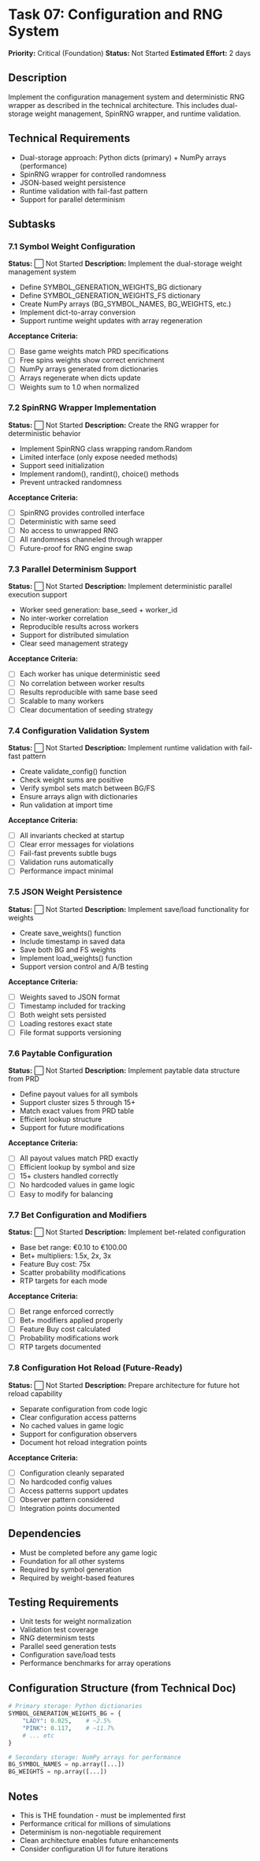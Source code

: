 # Task 07: Configuration and RNG System

**Priority:** Critical (Foundation)
**Status:** Not Started
**Estimated Effort:** 2 days

## Description
Implement the configuration management system and deterministic RNG wrapper as described in the technical architecture. This includes dual-storage weight management, SpinRNG wrapper, and runtime validation.

## Technical Requirements
- Dual-storage approach: Python dicts (primary) + NumPy arrays (performance)
- SpinRNG wrapper for controlled randomness
- JSON-based weight persistence
- Runtime validation with fail-fast pattern
- Support for parallel determinism

## Subtasks

### 7.1 Symbol Weight Configuration
**Status:** ⬜ Not Started
**Description:** Implement the dual-storage weight management system
- Define SYMBOL_GENERATION_WEIGHTS_BG dictionary
- Define SYMBOL_GENERATION_WEIGHTS_FS dictionary
- Create NumPy arrays (BG_SYMBOL_NAMES, BG_WEIGHTS, etc.)
- Implement dict-to-array conversion
- Support runtime weight updates with array regeneration

**Acceptance Criteria:**
- [ ] Base game weights match PRD specifications
- [ ] Free spins weights show correct enrichment
- [ ] NumPy arrays generated from dictionaries
- [ ] Arrays regenerate when dicts update
- [ ] Weights sum to 1.0 when normalized

### 7.2 SpinRNG Wrapper Implementation
**Status:** ⬜ Not Started
**Description:** Create the RNG wrapper for deterministic behavior
- Implement SpinRNG class wrapping random.Random
- Limited interface (only expose needed methods)
- Support seed initialization
- Implement random(), randint(), choice() methods
- Prevent untracked randomness

**Acceptance Criteria:**
- [ ] SpinRNG provides controlled interface
- [ ] Deterministic with same seed
- [ ] No access to unwrapped RNG
- [ ] All randomness channeled through wrapper
- [ ] Future-proof for RNG engine swap

### 7.3 Parallel Determinism Support
**Status:** ⬜ Not Started
**Description:** Implement deterministic parallel execution support
- Worker seed generation: base_seed + worker_id
- No inter-worker correlation
- Reproducible results across workers
- Support for distributed simulation
- Clear seed management strategy

**Acceptance Criteria:**
- [ ] Each worker has unique deterministic seed
- [ ] No correlation between worker results
- [ ] Results reproducible with same base seed
- [ ] Scalable to many workers
- [ ] Clear documentation of seeding strategy

### 7.4 Configuration Validation System
**Status:** ⬜ Not Started
**Description:** Implement runtime validation with fail-fast pattern
- Create validate_config() function
- Check weight sums are positive
- Verify symbol sets match between BG/FS
- Ensure arrays align with dictionaries
- Run validation at import time

**Acceptance Criteria:**
- [ ] All invariants checked at startup
- [ ] Clear error messages for violations
- [ ] Fail-fast prevents subtle bugs
- [ ] Validation runs automatically
- [ ] Performance impact minimal

### 7.5 JSON Weight Persistence
**Status:** ⬜ Not Started
**Description:** Implement save/load functionality for weights
- Create save_weights() function
- Include timestamp in saved data
- Save both BG and FS weights
- Implement load_weights() function
- Support version control and A/B testing

**Acceptance Criteria:**
- [ ] Weights saved to JSON format
- [ ] Timestamp included for tracking
- [ ] Both weight sets persisted
- [ ] Loading restores exact state
- [ ] File format supports versioning

### 7.6 Paytable Configuration
**Status:** ⬜ Not Started
**Description:** Implement paytable data structure from PRD
- Define payout values for all symbols
- Support cluster sizes 5 through 15+
- Match exact values from PRD table
- Efficient lookup structure
- Support for future modifications

**Acceptance Criteria:**
- [ ] All payout values match PRD exactly
- [ ] Efficient lookup by symbol and size
- [ ] 15+ clusters handled correctly
- [ ] No hardcoded values in game logic
- [ ] Easy to modify for balancing

### 7.7 Bet Configuration and Modifiers
**Status:** ⬜ Not Started
**Description:** Implement bet-related configuration
- Base bet range: €0.10 to €100.00
- Bet+ multipliers: 1.5x, 2x, 3x
- Feature Buy cost: 75x
- Scatter probability modifications
- RTP targets for each mode

**Acceptance Criteria:**
- [ ] Bet range enforced correctly
- [ ] Bet+ modifiers applied properly
- [ ] Feature Buy cost calculated
- [ ] Probability modifications work
- [ ] RTP targets documented

### 7.8 Configuration Hot Reload (Future-Ready)
**Status:** ⬜ Not Started
**Description:** Prepare architecture for future hot reload capability
- Separate configuration from code logic
- Clear configuration access patterns
- No cached values in game logic
- Support for configuration observers
- Document hot reload integration points

**Acceptance Criteria:**
- [ ] Configuration cleanly separated
- [ ] No hardcoded config values
- [ ] Access patterns support updates
- [ ] Observer pattern considered
- [ ] Integration points documented

## Dependencies
- Must be completed before any game logic
- Foundation for all other systems
- Required by symbol generation
- Required by weight-based features

## Testing Requirements
- Unit tests for weight normalization
- Validation test coverage
- RNG determinism tests
- Parallel seed generation tests
- Configuration save/load tests
- Performance benchmarks for array operations

## Configuration Structure (from Technical Doc)
```python
# Primary storage: Python dictionaries
SYMBOL_GENERATION_WEIGHTS_BG = {
    "LADY": 0.025,    # ~2.5%
    "PINK": 0.117,    # ~11.7%
    # ... etc
}

# Secondary storage: NumPy arrays for performance
BG_SYMBOL_NAMES = np.array([...])
BG_WEIGHTS = np.array([...])
```

## Notes
- This is THE foundation - must be implemented first
- Performance critical for millions of simulations
- Determinism is non-negotiable requirement
- Clean architecture enables future enhancements
- Consider configuration UI for future iterations